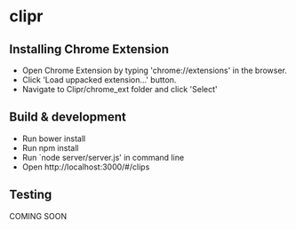 # clipr

## Installing Chrome Extension

- Open Chrome Extension by typing 'chrome://extensions' in the browser.
- Click 'Load uppacked extension...' button.
- Navigate to Clipr/chrome_ext folder and click 'Select'

## Build & development

- Run bower install
- Run npm install
- Run `node server/server.js' in command line
- Open http://localhost:3000/#/clips


## Testing

COMING SOON
